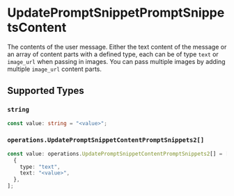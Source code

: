# UpdatePromptSnippetPromptSnippetsContent

The contents of the user message. Either the text content of the message or an array of content parts with a defined type, each can be of type `text` or `image_url` when passing in images. You can pass multiple images by adding multiple `image_url` content parts. 


## Supported Types

### `string`

```typescript
const value: string = "<value>";
```

### `operations.UpdatePromptSnippetContentPromptSnippets2[]`

```typescript
const value: operations.UpdatePromptSnippetContentPromptSnippets2[] = [
  {
    type: "text",
    text: "<value>",
  },
];
```


